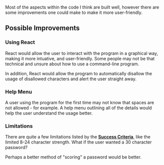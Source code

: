 Most of the aspects within the code I think are built well, however there are some improvements one could make to make it more user-friendly.

## Possible Improvements

### Using React
React would allow the user to interact with the program in a graphical way, making it more intuative, and user-friendly. Some people may not be that technical and unsure about how to use a command-line program.

In addition, React would allow the program to automatically disallow the usage of disallowed characters and alert the user straight away.

### Help Menu
A user using the program for the first time may not know that spaces are not allowed - for example. A help menu outlining all of the details would help the user understand the usage better.

### Limitations
There are quite a few limitations listed by the [**Success Criteria**](../../analysis/successcriteria/passwordchecker), like the limited 8-24 character strength. What if the user wanted a 30 character password?

Perhaps a better method of "scoring" a password would be better.